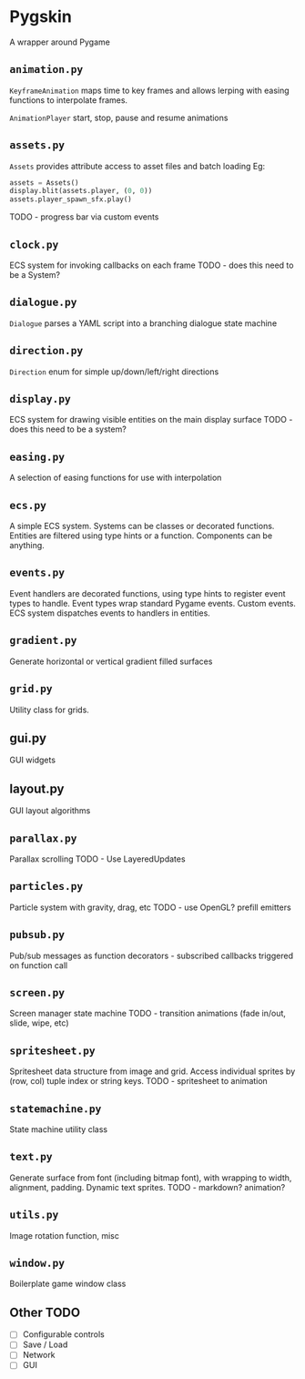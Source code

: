 # Pygskin

A wrapper around Pygame

## `animation.py`
`KeyframeAnimation` maps time to key frames and allows lerping with easing
functions to interpolate frames.

`AnimationPlayer` start, stop, pause and resume animations

## `assets.py`
`Assets` provides attribute access to asset files and batch loading
Eg:
```python
assets = Assets()
display.blit(assets.player, (0, 0))
assets.player_spawn_sfx.play()
```
TODO - progress bar via custom events

## `clock.py`
ECS system for invoking callbacks on each frame
TODO - does this need to be a System?

## `dialogue.py`
`Dialogue` parses a YAML script into a branching dialogue state machine

## `direction.py`
`Direction` enum for simple up/down/left/right directions

## `display.py`
ECS system for drawing visible entities on the main display surface
TODO - does this need to be a system?

## `easing.py`
A selection of easing functions for use with interpolation

## `ecs.py`
A simple ECS system. Systems can be classes or decorated functions. Entities are
filtered using type hints or a function. Components can be anything.

## `events.py`
Event handlers are decorated functions, using type hints to register event types
to handle. Event types wrap standard Pygame events. Custom events. ECS system
dispatches events to handlers in entities.

## `gradient.py`
Generate horizontal or vertical gradient filled surfaces

## `grid.py`
Utility class for grids.

## gui.py
GUI widgets

## layout.py
GUI layout algorithms

## `parallax.py`
Parallax scrolling
TODO - Use LayeredUpdates

## `particles.py`
Particle system with gravity, drag, etc
TODO - use OpenGL? prefill emitters

## `pubsub.py`
Pub/sub messages as function decorators - subscribed callbacks triggered on
function call

## `screen.py`
Screen manager state machine
TODO - transition animations (fade in/out, slide, wipe, etc)

## `spritesheet.py`
Spritesheet data structure from image and grid. Access individual
sprites by (row, col) tuple index or string keys.
TODO - spritesheet to animation

## `statemachine.py`
State machine utility class

## `text.py`
Generate surface from font (including bitmap font), with wrapping to width,
alignment, padding. Dynamic text sprites.
TODO - markdown? animation?

## `utils.py`
Image rotation function, misc

## `window.py`
Boilerplate game window class


## Other TODO

* [ ] Configurable controls
* [ ] Save / Load
* [ ] Network
* [ ] GUI
